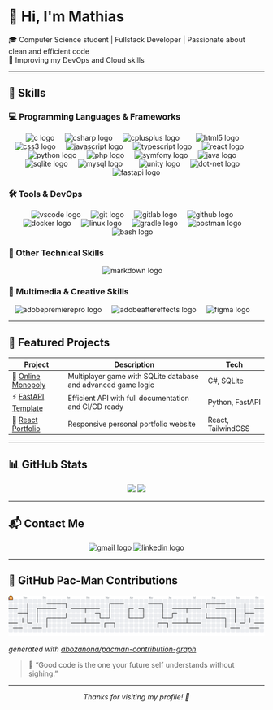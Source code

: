 # 👋 Hi, I'm Mathias

🎓 Computer Science student | Fullstack Developer | Passionate about clean and efficient code  
🌱 Improving my DevOps and Cloud skills  

---

## 🧰 Skills

### 💻 Programming Languages & Frameworks
<div align="center">
  <!-- C Family -->
  <img src="https://skillicons.dev/icons?i=c" height="30" alt="c logo"  />
  <img width="12" />
  <img src="https://cdn.jsdelivr.net/gh/devicons/devicon/icons/csharp/csharp-original.svg" height="30" alt="csharp logo"  />
  <img width="12" />
  <img src="https://cdn.jsdelivr.net/gh/devicons/devicon/icons/cplusplus/cplusplus-original.svg" height="30" alt="cplusplus logo"  />
  <img width="24" />

  <!-- Web Frontend -->
  <img src="https://cdn.jsdelivr.net/gh/devicons/devicon/icons/html5/html5-original.svg" height="30" alt="html5 logo"  />
  <img width="12" />
  <img src="https://cdn.jsdelivr.net/gh/devicons/devicon/icons/css3/css3-original.svg" height="30" alt="css3 logo"  />
  <img width="12" />
  <img src="https://cdn.jsdelivr.net/gh/devicons/devicon/icons/javascript/javascript-original.svg" height="30" alt="javascript logo"  />
  <img width="12" />
  <img src="https://cdn.jsdelivr.net/gh/devicons/devicon/icons/typescript/typescript-original.svg" height="30" alt="typescript logo"  />
  <img width="12" />
  <img src="https://cdn.jsdelivr.net/gh/devicons/devicon/icons/react/react-original.svg" height="30" alt="react logo"  />
  <img width="24" />

  <!-- Python & Backend -->
  <img src="https://cdn.jsdelivr.net/gh/devicons/devicon/icons/python/python-original.svg" height="30" alt="python logo"  />
  <img width="12" />
  <img src="https://cdn.jsdelivr.net/gh/devicons/devicon/icons/php/php-original.svg" height="30" alt="php logo"  />
  <img width="12" />
  <img src="https://skillicons.dev/icons?i=symfony" height="30" alt="symfony logo"  />
  <img width="12" />
  <img src="https://cdn.jsdelivr.net/gh/devicons/devicon/icons/java/java-original.svg" height="30" alt="java logo"  />
  <img width="12" />
  <img src="https://cdn.jsdelivr.net/gh/devicons/devicon/icons/sqlite/sqlite-original.svg" height="30" alt="sqlite logo"  />
  <img width="12" />
  <img src="https://cdn.jsdelivr.net/gh/devicons/devicon/icons/mysql/mysql-original.svg" height="30" alt="mysql logo"  />
  <img width="24" />

  <!-- Frameworks & Game Dev -->
  <img src="https://skillicons.dev/icons?i=unity" height="30" alt="unity logo"  />
  <img width="12" />
  <img src="https://skillicons.dev/icons?i=dotnet" height="30" alt="dot-net logo"  />
  <img width="12" />
  <img src="https://cdn.jsdelivr.net/gh/devicons/devicon/icons/fastapi/fastapi-original.svg" height="30" alt="fastapi logo"  />
</div>


### 🛠 Tools & DevOps
<div align="center">
  <img src="https://cdn.jsdelivr.net/gh/devicons/devicon/icons/vscode/vscode-original.svg" height="30" alt="vscode logo"  />
  <img width="12" />
  <img src="https://cdn.jsdelivr.net/gh/devicons/devicon/icons/git/git-original.svg" height="30" alt="git logo"  />
  <img width="12" />
  <img src="https://cdn.jsdelivr.net/gh/devicons/devicon/icons/gitlab/gitlab-original.svg" height="30" alt="gitlab logo"  />
  <img width="12" />
  <img src="https://skillicons.dev/icons?i=github" height="30" alt="github logo"  />
  <img width="12" />
  <img src="https://cdn.jsdelivr.net/gh/devicons/devicon/icons/docker/docker-original.svg" height="30" alt="docker logo"  />
  <img width="12" />
  <img src="https://cdn.jsdelivr.net/gh/devicons/devicon/icons/linux/linux-original.svg" height="30" alt="linux logo"  />
  <img width="12" />
  <img src="https://skillicons.dev/icons?i=gradle" height="30" alt="gradle logo"  />
  <img width="12" />
  <img src="https://cdn.simpleicons.org/postman/FF6C37" height="30" alt="postman logo"  />
  <img width="12" />
   <img src="https://skillicons.dev/icons?i=bash" height="30" alt="bash logo"  />
  <img width="12" />
</div>

### 🧩 Other Technical Skills
<div align="center">
  <img src="https://skillicons.dev/icons?i=md" height="30" alt="markdown logo"  />
  <img width="12" />
</div>

### 🎨 Multimedia & Creative Skills
<div align="center">
  <img src="https://skillicons.dev/icons?i=pr" height="30" alt="adobepremierepro logo"  />
  <img width="12" />
  <img src="https://skillicons.dev/icons?i=ae" height="30" alt="adobeaftereffects logo"  />
  <img width="12" />
  <img src="https://skillicons.dev/icons?i=figma" height="30" alt="figma logo"  />
  <img width="12" />
</div>

---

## 🚀 Featured Projects

| Project | Description | Tech |
|--------|------------|-------|
| 🎲 [Online Monopoly](https://github.com/Mathiasdecastro/Monopoly) | Multiplayer game with SQLite database and advanced game logic | C#, SQLite |
| ⚡ [FastAPI Template](https://github.com/Mathiasdecastro/fastapi-template) | Efficient API with full documentation and CI/CD ready | Python, FastAPI |
| 🧩 [React Portfolio](https://github.com/Mathiasdecastro/portfolio) | Responsive personal portfolio website | React, TailwindCSS |

---

## 📊 GitHub Stats

<p align="center">
  <img height="160em" src="https://github-readme-stats.vercel.app/api?username=Mathiasdecastro&show_icons=true&theme=radical" />
  <img height="160em" src="https://github-readme-stats.vercel.app/api/top-langs/?username=Mathiasdecastro&layout=compact&theme=radical" />
</p>

---

## 📬 Contact Me

<div align="center">
  <a href="https://mail.google.com/mail/?view=cm&fs=1&to=mathias.decastrozachantke@gmail.com" target="_blank">
    <img src="https://img.shields.io/static/v1?message=Gmail&logo=gmail&label=&color=D14836&logoColor=white&labelColor=&style=for-the-badge" height="35" alt="gmail logo"  />
  </a>
  <a href="https://www.linkedin.com/in/mathiasdecastro/" target="_blank">
    <img src="https://img.shields.io/static/v1?message=LinkedIn&logo=linkedin&label=&color=0077B5&logoColor=white&labelColor=&style=for-the-badge" height="35" alt="linkedin logo"  />
  </a>
</div>

---
## 👾 GitHub Pac-Man Contributions

<picture>
  <source media="(prefers-color-scheme: dark)" srcset="https://raw.githubusercontent.com/mathiasdecastro/mathiasdecastro/output/pacman-contribution-graph-dark.svg">
  <source media="(prefers-color-scheme: light)" srcset="https://raw.githubusercontent.com/mathiasdecastro/mathiasdecastro/output/pacman-contribution-graph.svg">
  <img alt="pacman contribution graph" src="https://raw.githubusercontent.com/mathiasdecastro/mathiasdecastro/output/pacman-contribution-graph.svg">
</picture>

_generated with [abozanona/pacman-contribution-graph](https://abozanona.github.io/pacman-contribution-graph/)_

> 💬 “Good code is the one your future self understands without sighing.”  

---

<p align="center">
  <i>Thanks for visiting my profile! 🚀</i>
</p>
